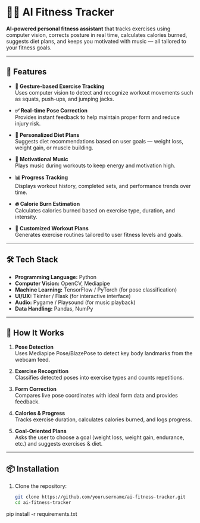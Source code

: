 # 🏋️‍♂️ AI Fitness Tracker

**AI-powered personal fitness assistant** that tracks exercises using computer vision, corrects posture in real time, calculates calories burned, suggests diet plans, and keeps you motivated with music — all tailored to your fitness goals.

---

## 📌 Features

- **🎯 Gesture-based Exercise Tracking**  
  Uses computer vision to detect and recognize workout movements such as squats, push-ups, and jumping jacks.

- **✅ Real-time Pose Correction**  
  Provides instant feedback to help maintain proper form and reduce injury risk.

- **🥗 Personalized Diet Plans**  
  Suggests diet recommendations based on user goals — weight loss, weight gain, or muscle building.

- **🎵 Motivational Music**  
  Plays music during workouts to keep energy and motivation high.

- **📊 Progress Tracking**  
  Displays workout history, completed sets, and performance trends over time.

- **🔥 Calorie Burn Estimation**  
  Calculates calories burned based on exercise type, duration, and intensity.

- **💪 Customized Workout Plans**  
  Generates exercise routines tailored to user fitness levels and goals.

---

## 🛠 Tech Stack

- **Programming Language:** Python  
- **Computer Vision:** OpenCV, Mediapipe  
- **Machine Learning:** TensorFlow / PyTorch (for pose classification)  
- **UI/UX:** Tkinter / Flask (for interactive interface)  
- **Audio:** Pygame / Playsound (for music playback)  
- **Data Handling:** Pandas, NumPy  

---

## 🚀 How It Works

1. **Pose Detection**  
   Uses Mediapipe Pose/BlazePose to detect key body landmarks from the webcam feed.

2. **Exercise Recognition**  
   Classifies detected poses into exercise types and counts repetitions.

3. **Form Correction**  
   Compares live pose coordinates with ideal form data and provides feedback.

4. **Calories & Progress**  
   Tracks exercise duration, calculates calories burned, and logs progress.

5. **Goal-Oriented Plans**  
   Asks the user to choose a goal (weight loss, weight gain, endurance, etc.) and suggests exercises & diet.

---

## 📦 Installation

1. Clone the repository:
   ```bash
   git clone https://github.com/yourusername/ai-fitness-tracker.git
   cd ai-fitness-tracker
pip install -r requirements.txt
